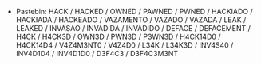   - Pastebin: HACK / HACKED / OWNED / PAWNED / PWNED / HACKIADO / HACKIADA / HACKEADO / VAZAMENTO / VAZADO / VAZADA / LEAK / LEAKED / INVASAO / INVADIDA / INVADIDO / DEFACE / DEFACEMENT / H4CK / H4CK3D / OWN3D / PWN3D / P3WN3D / H4CK14D0 / H4CK14D4 / V4Z4M3NT0 / V4Z4D0 / L34K / L34K3D / INV4S40 / INV4D1D4 / INV4D1D0 / D3F4C3 / D3F4C3M3NT